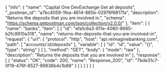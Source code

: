 {
  "info": {
    "name": "Capital One DevExchange Get all deposits",
    "_postman_id": "a7bc4059-1fea-4614-885b-02976f6817fa",
    "description": "Returns the deposits that you are involved in.",
    "schema": "https://schema.getpostman.com/json/collection/v2.0.0/"
  },
  "item": [
    {
      "name": "banks",
      "item": [
        {
          "id": "efa1c6a3-611e-4080-8685-b2fc9910a318",
          "name": "returns-the-deposits-that-you-are-involved-in",
          "request": {
            "url": {
              "protocol": "http",
              "host": "api.reimaginebanking.com",
              "path": [
                "accounts/:id/deposits"
              ],
              "variable": [
                {
                  "id": "id",
                  "value": "{}",
                  "type": "string"
                }
              ]
            },
            "method": "GET",
            "body": {
              "mode": "raw"
            },
            "description": "Returns the deposits that you are involved in"
          },
          "response": [
            {
              "status": "OK",
              "code": 200,
              "name": "Response_200",
              "id": "7bde31c7-0f19-476f-8527-89636b4c1b88"
            }
          ]
        }
      ]
    }
  ]
}